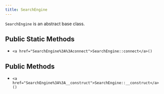 ```yaml
---
title: SearchEngine
---
```


`SearchEngine` is an abstract base class.

## Public Static Methods

* `<a href="SearchEngine%3A%3Aconnect">SearchEngine::connect</a>()`

## Public Methods

* `<a href="SearchEngine%3A%3A__construct">SearchEngine::__construct</a>()`

